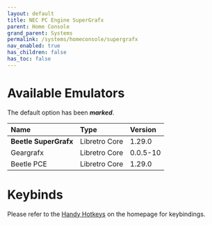 ```yaml
---
layout: default
title: NEC PC Engine SuperGrafx
parent: Home Console
grand_parent: Systems
permalink: /systems/homeconsole/supergrafx
nav_enabled: true
has_children: false
has_toc: false
---
```


# Available Emulators

The default option has been ***marked***.

| Name                   | Type             | Version           |
|:-----------------------|:-----------------|:------------------|
| **Beetle SuperGrafx**  | Libretro Core    | 1.29.0            |
| Geargrafx              | Libretro Core    | 0.0.5-10          |
| Beetle PCE             | Libretro Core    | 1.29.0            |


# Keybinds 

Please refer to the [Handy Hotkeys](/#handy-hotkeys) on the homepage for keybindings.